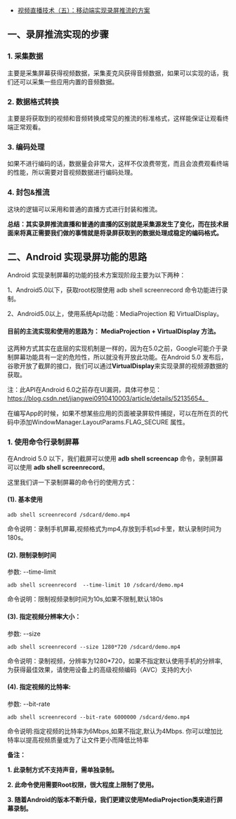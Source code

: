 - [视频直播技术（五）：移动端实现录屏推流的方案](https://www.cnblogs.com/renhui/p/9106486.html)

## 一、录屏推流实现的步骤

### 1. 采集数据

主要是采集屏幕获得视频数据，采集麦克风获得音频数据，如果可以实现的话，我们还可以采集一些应用内置的音频数据。

### 2. 数据格式转换

主要是将获取到的视频和音频转换成常见的推流的标准格式，这样能保证让观看终端正常观看。

### 3. 编码处理

如果不进行编码的话，数据量会非常大，这样不仅浪费带宽，而且会浪费观看终端的性能，所以需要对音视频数据进行编码处理。

### 4. 封包&推流

这块的逻辑可以采用和普通的直播方式进行封装和推流。

**总结：其实录屏推流直播和普通的直播的区别就是采集源发生了变化，而在技术层面来将真正需要我们做的事情就是将录屏获取到的数据处理成稳定的编码格式。**

## 二、Android 实现录屏功能的思路

Android 实现录制屏幕的功能的技术方案现阶段主要为以下两种：

1、Android5.0以下，获取root权限使用 adb shell screenrecord 命令功能进行录制。

2、Android5.0以上，使用系统Api功能：MediaProjection 和 VirtualDisplay。

#### 目前的主流实现和使用的思路为： **MediaProjection + VirtualDisplay 方法。**

这两种方式其实在底层的实现机制是一样的，因为在5.0之前，Google可能介于录制屏幕功能具有一定的危险性，所以就没有开放此功能。在Android 5.0 发布后，谷歌开放了截屏的接口，我们可以通过**VirtualDisplay**来实现录屏的视频源数据的获取。

注：此API在Android 6.0之前存在UI漏洞，具体可参见：https://blog.csdn.net/jiangwei0910410003/article/details/52135654。

在编写App的时候，如果不想某些应用的页面被录屏软件捕捉，可以在所在页的代码中添加WindowManager.LayoutParams.FLAG_SECURE 属性。

### 1. 使用命令行录制屏幕

在Android 5.0 以下，我们截屏可以使用 **adb shell screencap** 命令，录制屏幕可以使用 **adb shell screenrecord**。

这里我们讲一下录制屏幕的命令行的使用方式：

#### (1). 基本使用

```
adb shell screenrecord /sdcard/demo.mp4
```

命令说明：录制手机屏幕,视频格式为mp4,存放到手机sd卡里，默认录制时间为180s。

#### (2). 限制录制时间

参数: --time-limit

```
adb shell screenrecord  --time-limit 10 /sdcard/demo.mp4
```

命令说明：限制视频录制时间为10s,如果不限制,默认180s

#### **(3). 指定视频分辨率大小：**

参数: --size

```
adb shell screenrecord --size 1280*720 /sdcard/demo.mp4
```

命令说明：录制视频，分辨率为1280*720，如果不指定默认使用手机的分辨率,为获得最佳效果，请使用设备上的高级视频编码（AVC）支持的大小

#### (4). 指定视频的比特率:

参数: --bit-rate

```
adb shell screenrecord --bit-rate 6000000 /sdcard/demo.mp4
```

命令说明:指定视频的比特率为6Mbps,如果不指定,默认为4Mbps. 你可以增加比特率以提高视频质量或为了让文件更小而降低比特率

**备注：**

**1. 此录制方式不支持声音，需单独录制。**

**2. 此命令使用需要Root权限，很大程度上限制了使用。**

**3. 随着Android的版本不断升级，我们更建议使用MediaProjection类来进行屏幕录制。**